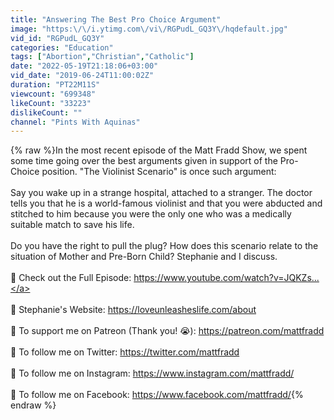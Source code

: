 ```yaml
---
title: "Answering The Best Pro Choice Argument"
image: "https:\/\/i.ytimg.com\/vi\/RGPudL_GQ3Y\/hqdefault.jpg"
vid_id: "RGPudL_GQ3Y"
categories: "Education"
tags: ["Abortion","Christian","Catholic"]
date: "2022-05-19T21:18:06+03:00"
vid_date: "2019-06-24T11:00:02Z"
duration: "PT22M11S"
viewcount: "699348"
likeCount: "33223"
dislikeCount: ""
channel: "Pints With Aquinas"
---
```

{% raw %}In the most recent episode of the Matt Fradd Show, we spent some time going over the best arguments given in support of the Pro-Choice position. &quot;The Violinist Scenario&quot; is once such argument: <br /><br />     Say you wake up in a strange hospital, attached to a stranger. The doctor tells you that he is a world-famous violinist and that you were abducted and stitched to him because you were the only one who was a medically suitable match to save his life.<br /><br />Do you have the right to pull the plug? How does this scenario relate to the situation of Mother and Pre-Born Child? Stephanie and I discuss.<br /><br />📌 Check out the Full Episode: <a rel="nofollow" target="blank" href="https://www.youtube.com/watch?v=JQKZs...">https://www.youtube.com/watch?v=JQKZs...</a><br /><br />📌 Stephanie's Website: <a rel="nofollow" target="blank" href="https://loveunleasheslife.com/about">https://loveunleasheslife.com/about</a><br /><br />📌 To support me on Patreon (Thank you! 😭): <a rel="nofollow" target="blank" href="https://patreon.com/mattfradd">https://patreon.com/mattfradd</a> <br /><br />📌 To follow me on Twitter: <a rel="nofollow" target="blank" href="https://twitter.com/mattfradd">https://twitter.com/mattfradd</a><br /><br />📌 To follow me on Instagram: <a rel="nofollow" target="blank" href="https://www.instagram.com/mattfradd/">https://www.instagram.com/mattfradd/</a><br /><br />📌 To follow me on Facebook: <a rel="nofollow" target="blank" href="https://www.facebook.com/mattfradd/">https://www.facebook.com/mattfradd/</a>{% endraw %}
